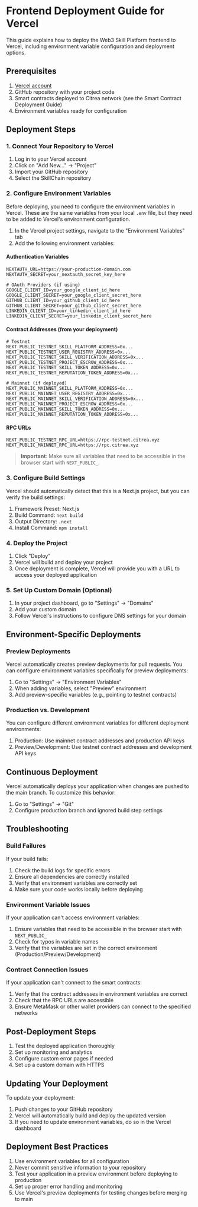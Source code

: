 # Frontend Deployment Guide for Vercel

This guide explains how to deploy the Web3 Skill Platform frontend to Vercel, including environment variable configuration and deployment options.

## Prerequisites

1. [Vercel account](https://vercel.com/signup)
2. GitHub repository with your project code
3. Smart contracts deployed to Citrea network (see the Smart Contract Deployment Guide)
4. Environment variables ready for configuration

## Deployment Steps

### 1. Connect Your Repository to Vercel

1. Log in to your Vercel account
2. Click on "Add New..." → "Project"
3. Import your GitHub repository
4. Select the SkillChain repository

### 2. Configure Environment Variables

Before deploying, you need to configure the environment variables in Vercel. These are the same variables from your local `.env` file, but they need to be added to Vercel's environment configuration.

1. In the Vercel project settings, navigate to the "Environment Variables" tab
2. Add the following environment variables:

#### Authentication Variables
```
NEXTAUTH_URL=https://your-production-domain.com
NEXTAUTH_SECRET=your_nextauth_secret_key_here

# OAuth Providers (if using)
GOOGLE_CLIENT_ID=your_google_client_id_here
GOOGLE_CLIENT_SECRET=your_google_client_secret_here
GITHUB_CLIENT_ID=your_github_client_id_here
GITHUB_CLIENT_SECRET=your_github_client_secret_here
LINKEDIN_CLIENT_ID=your_linkedin_client_id_here
LINKEDIN_CLIENT_SECRET=your_linkedin_client_secret_here
```

#### Contract Addresses (from your deployment)
```
# Testnet
NEXT_PUBLIC_TESTNET_SKILL_PLATFORM_ADDRESS=0x...
NEXT_PUBLIC_TESTNET_USER_REGISTRY_ADDRESS=0x...
NEXT_PUBLIC_TESTNET_SKILL_VERIFICATION_ADDRESS=0x...
NEXT_PUBLIC_TESTNET_PROJECT_ESCROW_ADDRESS=0x...
NEXT_PUBLIC_TESTNET_SKILL_TOKEN_ADDRESS=0x...
NEXT_PUBLIC_TESTNET_REPUTATION_TOKEN_ADDRESS=0x...

# Mainnet (if deployed)
NEXT_PUBLIC_MAINNET_SKILL_PLATFORM_ADDRESS=0x...
NEXT_PUBLIC_MAINNET_USER_REGISTRY_ADDRESS=0x...
NEXT_PUBLIC_MAINNET_SKILL_VERIFICATION_ADDRESS=0x...
NEXT_PUBLIC_MAINNET_PROJECT_ESCROW_ADDRESS=0x...
NEXT_PUBLIC_MAINNET_SKILL_TOKEN_ADDRESS=0x...
NEXT_PUBLIC_MAINNET_REPUTATION_TOKEN_ADDRESS=0x...
```

#### RPC URLs
```
NEXT_PUBLIC_TESTNET_RPC_URL=https://rpc-testnet.citrea.xyz
NEXT_PUBLIC_MAINNET_RPC_URL=https://rpc.citrea.xyz
```

> **Important**: Make sure all variables that need to be accessible in the browser start with `NEXT_PUBLIC_`.

### 3. Configure Build Settings

Vercel should automatically detect that this is a Next.js project, but you can verify the build settings:

1. Framework Preset: Next.js
2. Build Command: `next build`
3. Output Directory: `.next`
4. Install Command: `npm install`

### 4. Deploy the Project

1. Click "Deploy"
2. Vercel will build and deploy your project
3. Once deployment is complete, Vercel will provide you with a URL to access your deployed application

### 5. Set Up Custom Domain (Optional)

1. In your project dashboard, go to "Settings" → "Domains"
2. Add your custom domain
3. Follow Vercel's instructions to configure DNS settings for your domain

## Environment-Specific Deployments

### Preview Deployments

Vercel automatically creates preview deployments for pull requests. You can configure environment variables specifically for preview deployments:

1. Go to "Settings" → "Environment Variables"
2. When adding variables, select "Preview" environment
3. Add preview-specific variables (e.g., pointing to testnet contracts)

### Production vs. Development

You can configure different environment variables for different deployment environments:

1. Production: Use mainnet contract addresses and production API keys
2. Preview/Development: Use testnet contract addresses and development API keys

## Continuous Deployment

Vercel automatically deploys your application when changes are pushed to the main branch. To customize this behavior:

1. Go to "Settings" → "Git"
2. Configure production branch and ignored build step settings

## Troubleshooting

### Build Failures

If your build fails:

1. Check the build logs for specific errors
2. Ensure all dependencies are correctly installed
3. Verify that environment variables are correctly set
4. Make sure your code works locally before deploying

### Environment Variable Issues

If your application can't access environment variables:

1. Ensure variables that need to be accessible in the browser start with `NEXT_PUBLIC_`
2. Check for typos in variable names
3. Verify that the variables are set in the correct environment (Production/Preview/Development)

### Contract Connection Issues

If your application can't connect to the smart contracts:

1. Verify that the contract addresses in environment variables are correct
2. Check that the RPC URLs are accessible
3. Ensure MetaMask or other wallet providers can connect to the specified networks

## Post-Deployment Steps

1. Test the deployed application thoroughly
2. Set up monitoring and analytics
3. Configure custom error pages if needed
4. Set up a custom domain with HTTPS

## Updating Your Deployment

To update your deployment:

1. Push changes to your GitHub repository
2. Vercel will automatically build and deploy the updated version
3. If you need to update environment variables, do so in the Vercel dashboard

## Deployment Best Practices

1. Use environment variables for all configuration
2. Never commit sensitive information to your repository
3. Test your application in a preview environment before deploying to production
4. Set up proper error handling and monitoring
5. Use Vercel's preview deployments for testing changes before merging to main